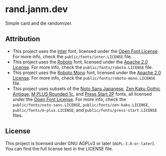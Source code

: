 # rand.janm.dev

Simple card and die randomizer.

## Attribution

- This project uses the [Inter](https://github.com/rsms/inter/) font, licensed under the [Open Font License](https://scripts.sil.org/OFL). For more info, check the `public/fonts/inter.LICENSE` file.
- This project uses the [Roboto](https://github.com/google/roboto/) font, licensed under the [Apache 2.0 License](http://www.apache.org/licenses/LICENSE-2.0). For more info, check the `public/fonts/roboto.LICENSE` file.
- This project uses the [Roboto Mono](https://github.com/google/roboto/) font, licensed under the [Apache 2.0 License](http://www.apache.org/licenses/LICENSE-2.0). For more info, check the `public/fonts/roboto-mono.LICENSE` file.
- This project uses subsets of the [Noto Sans Japanese](https://fonts.google.com/noto/specimen/Noto+Sans+JP), [Zen Kaku Gothic Antique](https://fonts.google.com/specimen/Zen+Kaku+Gothic+Antique), [M PLUS Rounded 1c](https://fonts.google.com/specimen/M+PLUS+Rounded+1c), and [Press Start 2P](https://fonts.google.com/specimen/Press+Start+2P) fonts, all licensed under the [Open Font License](https://scripts.sil.org/OFL). For more info, check the `public/fonts/noto-sans.LICENSE`, `public/fonts/zen-kaku.LICENSE`, `public/fonts/m-plus.LICENSE`, and `public/fonts/press-start.LICENSE` files.

## License

This project is licensed under GNU AGPLv3 or later (`AGPL-3.0-or-later`). You can find the full license text in the LICENSE file.
